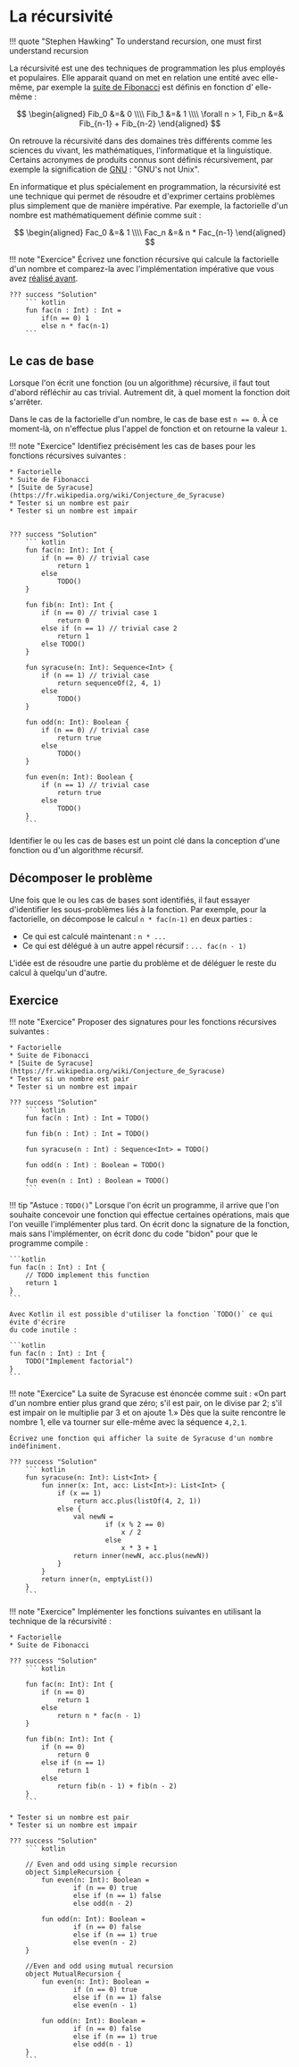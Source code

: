 # La récursivité

!!! quote "Stephen Hawking"
    To understand recursion, one must
    first understand recursion

La récursivité est une des techniques de programmation les plus employés et populaires.
Elle apparait quand on met en relation une entité avec elle-même, par exemple la
[suite de Fibonacci](fibonacci.md) est définis en fonction d’ elle-même :

$$
\begin{aligned}
Fib_0 &=& 0 \\\\
Fib_1 &=& 1 \\\\
\forall n > 1, Fib_n &=& Fib_{n-1} + Fib_{n-2}
\end{aligned}
$$

On retrouve la récursivité dans des domaines très différents comme les sciences
du vivant, les mathématiques, l'informatique et la linguistique.
Certains acronymes de produits connus sont définis récursivement, par exemple
la signification de [GNU](https://www.gnu.org/) : "GNU's not Unix".

En informatique et plus spécialement en programmation, la récursivité est
une technique qui permet de résoudre et d'exprimer certains problèmes plus
simplement que de manière impérative. Par exemple, la factorielle d'un nombre est
mathématiquement définie comme suit :

$$
\begin{aligned}
Fac_0 &=& 1 \\\\
Fac_n &=& n * Fac_{n-1}
\end{aligned}
$$

!!! note "Exercice"
    Écrivez une fonction récursive qui calcule la factorielle d'un nombre et comparez-la
    avec l'implémentation impérative que vous avez [réalisé avant](fibonacci.md).

    ??? success "Solution"
        ``` kotlin
        fun fac(n : Int) : Int =
            if(n == 0) 1
            else n * fac(n-1)
        ```

## Le cas de base

Lorsque l'on écrit une fonction (ou un algorithme) récursive, il faut tout d'abord
réfléchir au cas trivial. Autrement dit, à quel moment la fonction doit s'arrêter.

Dans le cas de la factorielle d'un nombre, le cas de base est `n == 0`. À ce moment-là,
on n'effectue plus l'appel de fonction et on retourne la valeur `1`.

!!! note "Exercice"
    Identifiez précisément les cas de bases pour les fonctions récursives suivantes :

    * Factorielle
    * Suite de Fibonacci
    * [Suite de Syracuse](https://fr.wikipedia.org/wiki/Conjecture_de_Syracuse)
    * Tester si un nombre est pair
    * Tester si un nombre est impair


    ??? success "Solution"
        ``` kotlin
        fun fac(n: Int): Int {
            if (n == 0) // trivial case
                return 1
            else
                TODO()
        }

        fun fib(n: Int): Int {
            if (n == 0) // trivial case 1
                return 0
            else if (n == 1) // trivial case 2
                return 1
            else TODO()
        }

        fun syracuse(n: Int): Sequence<Int> {
            if (n == 1) // trivial case
                return sequenceOf(2, 4, 1)
            else
                TODO()
        }

        fun odd(n: Int): Boolean {
            if (n == 0) // trivial case
                return true
            else
                TODO()
        }

        fun even(n: Int): Boolean {
            if (n == 1) // trivial case
                return true
            else
                TODO()
        }
        ```

Identifier le ou les cas de bases est un point clé dans la conception d'une fonction ou
d'un algorithme récursif.

## Décomposer le problème

Une fois que le ou les cas de bases sont identifiés, il faut essayer d'identifier les sous-problèmes
liés à la fonction. Par exemple, pour la factorielle, on décompose le calcul `n * fac(n-1)` en deux parties :

* Ce qui est calculé maintenant : `n * ...`
* Ce qui est délégué à un autre appel récursif : `... fac(n - 1)`

L'idée est de résoudre une partie du problème et de déléguer le reste du calcul à quelqu'un d'autre.

## Exercice

!!! note "Exercice"
    Proposer des signatures pour les fonctions récursives suivantes :

    * Factorielle
    * Suite de Fibonacci
    * [Suite de Syracuse](https://fr.wikipedia.org/wiki/Conjecture_de_Syracuse)
    * Tester si un nombre est pair
    * Tester si un nombre est impair

    ??? success "Solution"
        ``` kotlin
        fun fac(n : Int) : Int = TODO()

        fun fib(n : Int) : Int = TODO()

        fun syracuse(n : Int) : Sequence<Int> = TODO()

        fun odd(n : Int) : Boolean = TODO()

        fun even(n : Int) : Boolean = TODO()
        ```

!!! tip "Astuce : `TODO()`"
    Lorsque l'on écrit un programme, il arrive que l'on souhaite concevoir une fonction
    qui effectue certaines opérations, mais que l'on veuille l'implémenter plus tard.
    On écrit donc la signature de la fonction, mais sans l'implémenter, on écrit donc
    du code "bidon" pour que le programme compile :

    ```kotlin
    fun fac(n : Int) : Int {
        // TODO implement this function
        return 1
    }
    ```

    Avec Kotlin il est possible d'utiliser la fonction `TODO()` ce qui évite d'écrire
    du code inutile :

    ```kotlin
    fun fac(n : Int) : Int {
        TODO("Implement factorial")
    }
    ```

!!! note "Exercice"
    La suite de Syracuse est énoncée comme suit :
    «On part d'un nombre entier plus grand que zéro; s'il est pair, on le divise par
    2; s'il est impair on le multiplie par 3 et on ajoute 1.» Dès que la suite rencontre
    le nombre 1, elle va tourner sur elle-même avec la séquence `4,2,1`.

    Écrivez une fonction qui afficher la suite de Syracuse d'un nombre indéfiniment.

    ??? success "Solution"
        ``` kotlin
        fun syracuse(n: Int): List<Int> {
            fun inner(x: Int, acc: List<Int>): List<Int> {
                if (x == 1)
                    return acc.plus(listOf(4, 2, 1))
                else {
                    val newN =
                            if (x % 2 == 0)
                                x / 2
                            else
                                x * 3 + 1
                    return inner(newN, acc.plus(newN))
                }
            }
            return inner(n, emptyList())
        }
        ```

!!! note "Exercice"
    Implémenter les fonctions suivantes en utilisant la technique de la récursivité :

    * Factorielle
    * Suite de Fibonacci

    ??? success "Solution"
        ``` kotlin

        fun fac(n: Int): Int {
            if (n == 0)
                return 1
            else
                return n * fac(n - 1)
        }

        fun fib(n: Int): Int {
            if (n == 0)
                return 0
            else if (n == 1)
                return 1
            else
                return fib(n - 1) + fib(n - 2)
        }
        ```

    * Tester si un nombre est pair
    * Tester si un nombre est impair

    ??? success "Solution"
        ``` kotlin

        // Even and odd using simple recursion
        object SimpleRecursion {
            fun even(n: Int): Boolean =
                    if (n == 0) true
                    else if (n == 1) false
                    else odd(n - 2)

            fun odd(n: Int): Boolean =
                    if (n == 0) false
                    else if (n == 1) true
                    else even(n - 2)
        }

        //Even and odd using mutual recursion
        object MutualRecursion {
            fun even(n: Int): Boolean =
                    if (n == 0) true
                    else if (n == 1) false
                    else even(n - 1)

            fun odd(n: Int): Boolean =
                    if (n == 0) false
                    else if (n == 1) true
                    else odd(n - 1)
        }
        ```
